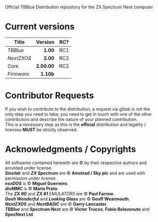 Official TBBlue Distribution repository for the ZX Spectrum Next computer

Current versions  
================  

|Title |Version|RC?  	|  
|---	|--:	|---	|  
|*TBBlue*| **1.00** |RC1|  
|*NextZXOS*|**2.00**|RC2|  
|*Core*|**2.00.00**	|RC2|  
|*Firmware*|**1.10b**|  |  
  
  
Contributor Requests
====================
If you wish to contribute to the distribution, a request via gitlab is not 
the only step you need to take; you need to get in touch with one of the other
contributors and describe the nature of your planned contribution.  
This is a necessary step as this is the **official** distribution and legality / licenses
**MUST** be strictly observed.
  
  
  
Acknowledgments / Copyrights  
============================
All softwares contained herewith are © by their respective authors and provided under license.  
**_Sinclair_** and **_ZX Spectrum_** are © **Amstrad / Sky plc** and are used with permission under license.  
**_esxDOS_** is © **Miguel Guerreiro**.  
**_divMMC_** is © **Mario Prato**.  
The **_ZX 80_** and **_ZX 81_** *EMULATORS* are © **Paul Farrow**.  
**_Gosh Wonderful_** and **_Looking Glass_** are © **Geoff Wearmouth**.  
**_NextZXOS_** and **_NextBASIC_** are © **Garry Lancaster**.  
**_TBBlue_** and **_Spectrum Next_** are © **Victor Trucco**, **Fabio Belavenuto** and **SpecNext Ltd**.  